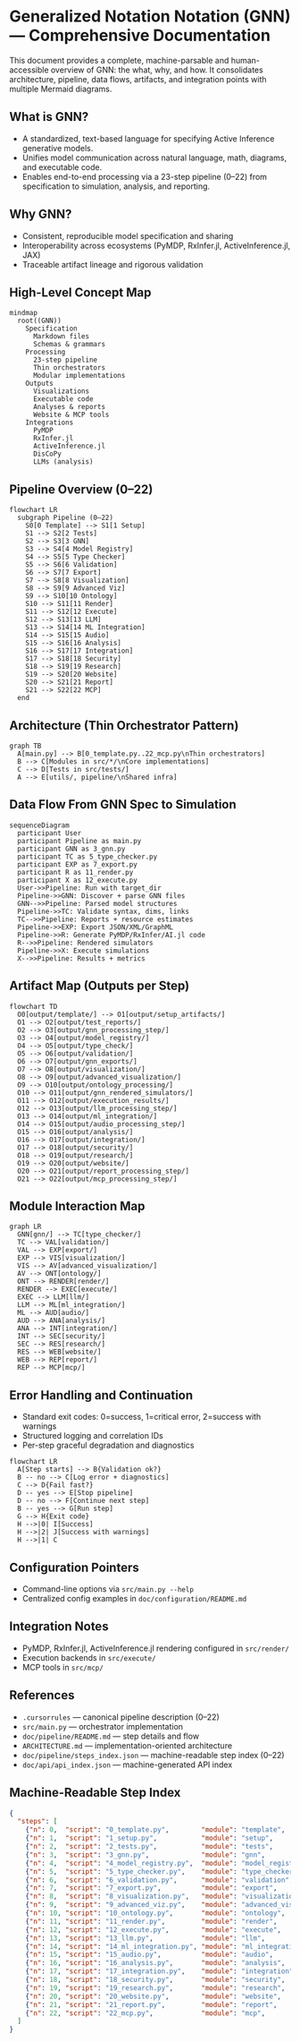# Generalized Notation Notation (GNN) — Comprehensive Documentation

This document provides a complete, machine-parsable and human-accessible overview of GNN: the what, why, and how. It consolidates architecture, pipeline, data flows, artifacts, and integration points with multiple Mermaid diagrams.

## What is GNN?

- A standardized, text-based language for specifying Active Inference generative models.
- Unifies model communication across natural language, math, diagrams, and executable code.
- Enables end-to-end processing via a 23-step pipeline (0–22) from specification to simulation, analysis, and reporting.

## Why GNN?

- Consistent, reproducible model specification and sharing
- Interoperability across ecosystems (PyMDP, RxInfer.jl, ActiveInference.jl, JAX)
- Traceable artifact lineage and rigorous validation

## High-Level Concept Map

```mermaid
mindmap
  root((GNN))
    Specification
      Markdown files
      Schemas & grammars
    Processing
      23-step pipeline
      Thin orchestrators
      Modular implementations
    Outputs
      Visualizations
      Executable code
      Analyses & reports
      Website & MCP tools
    Integrations
      PyMDP
      RxInfer.jl
      ActiveInference.jl
      DisCoPy
      LLMs (analysis)
```

## Pipeline Overview (0–22)

```mermaid
flowchart LR
  subgraph Pipeline (0–22)
    S0[0 Template] --> S1[1 Setup]
    S1 --> S2[2 Tests]
    S2 --> S3[3 GNN]
    S3 --> S4[4 Model Registry]
    S4 --> S5[5 Type Checker]
    S5 --> S6[6 Validation]
    S6 --> S7[7 Export]
    S7 --> S8[8 Visualization]
    S8 --> S9[9 Advanced Viz]
    S9 --> S10[10 Ontology]
    S10 --> S11[11 Render]
    S11 --> S12[12 Execute]
    S12 --> S13[13 LLM]
    S13 --> S14[14 ML Integration]
    S14 --> S15[15 Audio]
    S15 --> S16[16 Analysis]
    S16 --> S17[17 Integration]
    S17 --> S18[18 Security]
    S18 --> S19[19 Research]
    S19 --> S20[20 Website]
    S20 --> S21[21 Report]
    S21 --> S22[22 MCP]
  end
```

## Architecture (Thin Orchestrator Pattern)

```mermaid
graph TB
  A[main.py] --> B[0_template.py..22_mcp.py\nThin orchestrators]
  B --> C[Modules in src/*/\nCore implementations]
  C --> D[Tests in src/tests/]
  A --> E[utils/, pipeline/\nShared infra]
```

## Data Flow From GNN Spec to Simulation

```mermaid
sequenceDiagram
  participant User
  participant Pipeline as main.py
  participant GNN as 3_gnn.py
  participant TC as 5_type_checker.py
  participant EXP as 7_export.py
  participant R as 11_render.py
  participant X as 12_execute.py
  User->>Pipeline: Run with target_dir
  Pipeline->>GNN: Discover + parse GNN files
  GNN-->>Pipeline: Parsed model structures
  Pipeline->>TC: Validate syntax, dims, links
  TC-->>Pipeline: Reports + resource estimates
  Pipeline->>EXP: Export JSON/XML/GraphML
  Pipeline->>R: Generate PyMDP/RxInfer/AI.jl code
  R-->>Pipeline: Rendered simulators
  Pipeline->>X: Execute simulations
  X-->>Pipeline: Results + metrics
```

## Artifact Map (Outputs per Step)

```mermaid
flowchart TD
  O0[output/template/] --> O1[output/setup_artifacts/]
  O1 --> O2[output/test_reports/]
  O2 --> O3[output/gnn_processing_step/]
  O3 --> O4[output/model_registry/]
  O4 --> O5[output/type_check/]
  O5 --> O6[output/validation/]
  O6 --> O7[output/gnn_exports/]
  O7 --> O8[output/visualization/]
  O8 --> O9[output/advanced_visualization/]
  O9 --> O10[output/ontology_processing/]
  O10 --> O11[output/gnn_rendered_simulators/]
  O11 --> O12[output/execution_results/]
  O12 --> O13[output/llm_processing_step/]
  O13 --> O14[output/ml_integration/]
  O14 --> O15[output/audio_processing_step/]
  O15 --> O16[output/analysis/]
  O16 --> O17[output/integration/]
  O17 --> O18[output/security/]
  O18 --> O19[output/research/]
  O19 --> O20[output/website/]
  O20 --> O21[output/report_processing_step/]
  O21 --> O22[output/mcp_processing_step/]
```

## Module Interaction Map

```mermaid
graph LR
  GNN[gnn/] --> TC[type_checker/]
  TC --> VAL[validation/]
  VAL --> EXP[export/]
  EXP --> VIS[visualization/]
  VIS --> AV[advanced_visualization/]
  AV --> ONT[ontology/]
  ONT --> RENDER[render/]
  RENDER --> EXEC[execute/]
  EXEC --> LLM[llm/]
  LLM --> ML[ml_integration/]
  ML --> AUD[audio/]
  AUD --> ANA[analysis/]
  ANA --> INT[integration/]
  INT --> SEC[security/]
  SEC --> RES[research/]
  RES --> WEB[website/]
  WEB --> REP[report/]
  REP --> MCP[mcp/]
```

## Error Handling and Continuation

- Standard exit codes: 0=success, 1=critical error, 2=success with warnings
- Structured logging and correlation IDs
- Per-step graceful degradation and diagnostics

```mermaid
flowchart LR
  A[Step starts] --> B{Validation ok?}
  B -- no --> C[Log error + diagnostics]
  C --> D{Fail fast?}
  D -- yes --> E[Stop pipeline]
  D -- no --> F[Continue next step]
  B -- yes --> G[Run step]
  G --> H{Exit code}
  H -->|0| I[Success]
  H -->|2| J[Success with warnings]
  H -->|1| C
```

## Configuration Pointers

- Command-line options via `src/main.py --help`
- Centralized config examples in `doc/configuration/README.md`

## Integration Notes

- PyMDP, RxInfer.jl, ActiveInference.jl rendering configured in `src/render/`
- Execution backends in `src/execute/`
- MCP tools in `src/mcp/`

## References

- `.cursorrules` — canonical pipeline description (0–22)
- `src/main.py` — orchestrator implementation
- `doc/pipeline/README.md` — step details and flow
- `ARCHITECTURE.md` — implementation-oriented architecture
- `doc/pipeline/steps_index.json` — machine-readable step index (0–22)
- `doc/api/api_index.json` — machine-generated API index

## Machine-Readable Step Index

```json
{
  "steps": [
    {"n": 0,  "script": "0_template.py",        "module": "template",          "output": "template/"},
    {"n": 1,  "script": "1_setup.py",           "module": "setup",             "output": "setup_artifacts/"},
    {"n": 2,  "script": "2_tests.py",           "module": "tests",             "output": "test_reports/"},
    {"n": 3,  "script": "3_gnn.py",             "module": "gnn",               "output": "gnn_processing_step/"},
    {"n": 4,  "script": "4_model_registry.py",  "module": "model_registry",    "output": "model_registry/"},
    {"n": 5,  "script": "5_type_checker.py",    "module": "type_checker",      "output": "type_check/"},
    {"n": 6,  "script": "6_validation.py",      "module": "validation",        "output": "validation/"},
    {"n": 7,  "script": "7_export.py",          "module": "export",            "output": "gnn_exports/"},
    {"n": 8,  "script": "8_visualization.py",   "module": "visualization",     "output": "visualization/"},
    {"n": 9,  "script": "9_advanced_viz.py",    "module": "advanced_visualization", "output": "advanced_visualization/"},
    {"n": 10, "script": "10_ontology.py",       "module": "ontology",          "output": "ontology_processing/"},
    {"n": 11, "script": "11_render.py",         "module": "render",            "output": "gnn_rendered_simulators/"},
    {"n": 12, "script": "12_execute.py",        "module": "execute",           "output": "execution_results/"},
    {"n": 13, "script": "13_llm.py",            "module": "llm",               "output": "llm_processing_step/"},
    {"n": 14, "script": "14_ml_integration.py", "module": "ml_integration",    "output": "ml_integration/"},
    {"n": 15, "script": "15_audio.py",          "module": "audio",             "output": "audio_processing_step/"},
    {"n": 16, "script": "16_analysis.py",       "module": "analysis",          "output": "analysis/"},
    {"n": 17, "script": "17_integration.py",    "module": "integration",       "output": "integration/"},
    {"n": 18, "script": "18_security.py",       "module": "security",          "output": "security/"},
    {"n": 19, "script": "19_research.py",       "module": "research",          "output": "research/"},
    {"n": 20, "script": "20_website.py",        "module": "website",           "output": "website/"},
    {"n": 21, "script": "21_report.py",         "module": "report",            "output": "report_processing_step/"},
    {"n": 22, "script": "22_mcp.py",            "module": "mcp",               "output": "mcp_processing_step/"}
  ]
}
```

